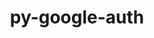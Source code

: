 ---
title: "py-google-auth"
layout: cache
categories: [package, develop-2024-08-04]
meta: {"versions": ["2.27.0"], "compilers": ["apple-clang@=15.0.0", "gcc@=11.4.0"], "oss": ["ubuntu22.04", "ventura"], "platforms": ["darwin", "linux"], "targets": ["aarch64", "neoverse_v1", "x86_64_v3"], "stacks": ["e4s-neoverse_v1", "ml-darwin-aarch64-mps", "ml-linux-x86_64-cpu", "ml-linux-x86_64-cuda", "root"], "num_specs": 5, "num_specs_by_stack": {"root": 5, "ml-darwin-aarch64-mps": 1, "e4s-neoverse_v1": 1, "ml-linux-x86_64-cpu": 2, "ml-linux-x86_64-cuda": 2}}
spec_details: [{"hash": "eoksnruqkzj6sqbzqfblng6dhkqqtwcj", "compiler": "apple-clang@=15.0.0", "versions": ["2.27.0"], "os": "ventura", "platform": "darwin", "target": "aarch64", "variants": ["~aiohttp", "build_system=python_pip"], "stacks": ["root", "ml-darwin-aarch64-mps"], "size": "-", "tarball": "https://binaries.spack.io/develop-2024-08-04/build_cache/darwin-ventura-aarch64/apple-clang-15.0.0/py-google-auth-2.27.0/darwin-ventura-aarch64-apple-clang-15.0.0-py-google-auth-2.27.0-eoksnruqkzj6sqbzqfblng6dhkqqtwcj.spack"}, {"hash": "vpwyudjofhk6tdmfiumpi36ab56vcmd4", "compiler": "gcc@=11.4.0", "versions": ["2.27.0"], "os": "ubuntu22.04", "platform": "linux", "target": "neoverse_v1", "variants": ["~aiohttp", "build_system=python_pip"], "stacks": ["e4s-neoverse_v1", "root"], "size": "-", "tarball": "https://binaries.spack.io/develop-2024-08-04/build_cache/linux-ubuntu22.04-neoverse_v1/gcc-11.4.0/py-google-auth-2.27.0/linux-ubuntu22.04-neoverse_v1-gcc-11.4.0-py-google-auth-2.27.0-vpwyudjofhk6tdmfiumpi36ab56vcmd4.spack"}, {"hash": "2x5wwsdgi2yhl4bszy4i7ugbg6tf5kbg", "compiler": "gcc@=11.4.0", "versions": ["2.27.0"], "os": "ubuntu22.04", "platform": "linux", "target": "x86_64_v3", "variants": ["~aiohttp", "build_system=python_pip"], "stacks": ["root", "ml-linux-x86_64-cpu", "ml-linux-x86_64-cuda"], "size": "-", "tarball": "https://binaries.spack.io/develop-2024-08-04/build_cache/linux-ubuntu22.04-x86_64_v3/gcc-11.4.0/py-google-auth-2.27.0/linux-ubuntu22.04-x86_64_v3-gcc-11.4.0-py-google-auth-2.27.0-2x5wwsdgi2yhl4bszy4i7ugbg6tf5kbg.spack"}, {"hash": "hlz5psfifsmc6jlatm2p6vei7q4rlyyf", "compiler": "gcc@=11.4.0", "versions": ["2.27.0"], "os": "ubuntu22.04", "platform": "linux", "target": "x86_64_v3", "variants": ["~aiohttp", "build_system=python_pip"], "stacks": ["root"], "size": "-", "tarball": "https://binaries.spack.io/develop-2024-08-04/build_cache/linux-ubuntu22.04-x86_64_v3/gcc-11.4.0/py-google-auth-2.27.0/linux-ubuntu22.04-x86_64_v3-gcc-11.4.0-py-google-auth-2.27.0-hlz5psfifsmc6jlatm2p6vei7q4rlyyf.spack"}, {"hash": "t4obvsuzeia3kulekmwtoov5rubkppgc", "compiler": "gcc@=11.4.0", "versions": ["2.27.0"], "os": "ubuntu22.04", "platform": "linux", "target": "x86_64_v3", "variants": ["~aiohttp", "build_system=python_pip"], "stacks": ["root", "ml-linux-x86_64-cpu", "ml-linux-x86_64-cuda"], "size": "-", "tarball": "https://binaries.spack.io/develop-2024-08-04/build_cache/linux-ubuntu22.04-x86_64_v3/gcc-11.4.0/py-google-auth-2.27.0/linux-ubuntu22.04-x86_64_v3-gcc-11.4.0-py-google-auth-2.27.0-t4obvsuzeia3kulekmwtoov5rubkppgc.spack"}]
---